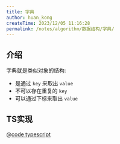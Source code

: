 ```yaml
---
title: 字典
author: huan_kong
createTime: 2023/12/05 11:16:28
permalink: /notes/algorithm/数据结构/字典/
---
```


## 介绍

字典就是类似对象的结构:

- 是通过 `key` 来取出 `value`
- 不可以存在重复的 `key`
- 可以通过下标来取出 `value`

## TS实现

@[code typescript](./code/字典.ts)
